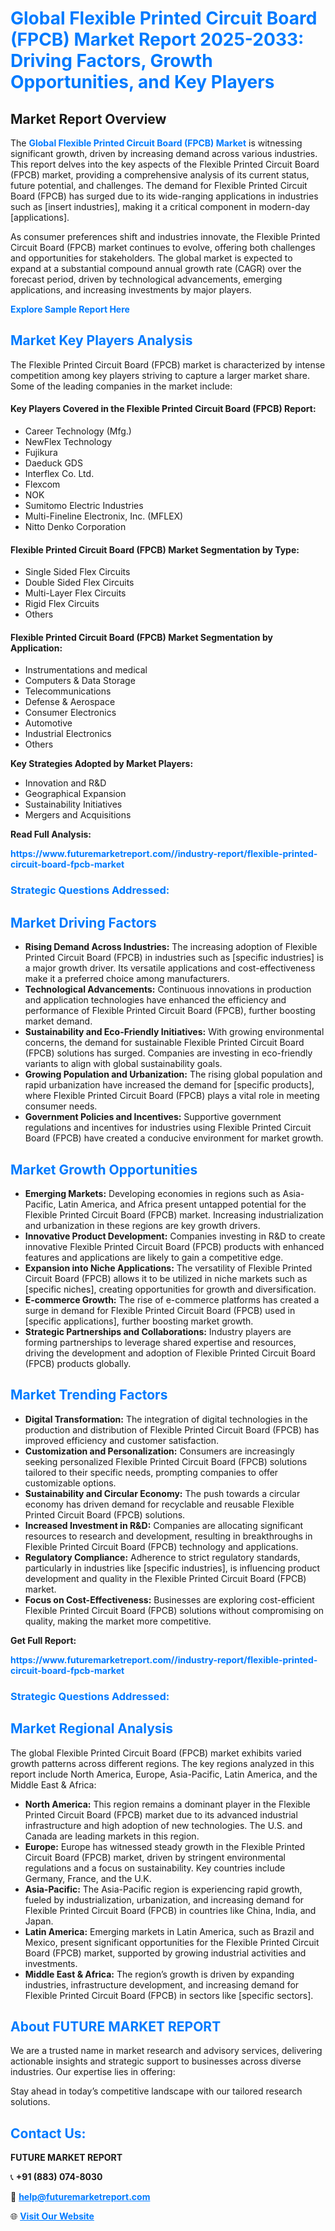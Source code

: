 <h1 style="color: #007BFF;">Global Flexible Printed Circuit Board (FPCB) Market Report 2025-2033: Driving Factors, Growth Opportunities, and Key Players</h1>

<section id="overview">
<h2>Market Report Overview</h2>
<p>The <a href="https://www.futuremarketreport.com//industry-report/flexible-printed-circuit-board-fpcb-market" style="color: #007BFF; text-decoration: none;"><strong>Global Flexible Printed Circuit Board (FPCB) Market</strong></a> is witnessing significant growth, driven by increasing demand across various industries. This report delves into the key aspects of the Flexible Printed Circuit Board (FPCB) market, providing a comprehensive analysis of its current status, future potential, and challenges. The demand for Flexible Printed Circuit Board (FPCB) has surged due to its wide-ranging applications in industries such as [insert industries], making it a critical component in modern-day [applications].</p>
<p>As consumer preferences shift and industries innovate, the Flexible Printed Circuit Board (FPCB) market continues to evolve, offering both challenges and opportunities for stakeholders. The global market is expected to expand at a substantial compound annual growth rate (CAGR) over the forecast period, driven by technological advancements, emerging applications, and increasing investments by major players.</p>
</section>

<section id="overview">
<p><a href="https://www.futuremarketreport.com//request-sample/reportId=81243" style="color: #007BFF; text-decoration: none;"><strong>Explore Sample Report Here</strong></a></p>
</section>

<section id="key-players">
<h2 style="color: #007BFF;">Market Key Players Analysis</h2>
<p>The Flexible Printed Circuit Board (FPCB) market is characterized by intense competition among key players striving to capture a larger market share. Some of the leading companies in the market include:</p>
<h4>Key Players Covered in the Flexible Printed Circuit Board (FPCB) Report:</h4>
<ul><li>Career Technology (Mfg.)</li><li>NewFlex Technology</li><li>Fujikura</li><li>Daeduck GDS</li><li>Interflex Co. Ltd.</li><li>Flexcom</li><li>NOK</li><li>Sumitomo Electric Industries</li><li>Multi-Fineline Electronix, Inc. (MFLEX)</li><li>Nitto Denko Corporation</li></ul>
<h4>Flexible Printed Circuit Board (FPCB) Market Segmentation by Type:</h4>
<ul><li>Single Sided Flex Circuits</li><li>Double Sided Flex Circuits</li><li>Multi-Layer Flex Circuits</li><li>Rigid Flex Circuits</li><li>Others</li></ul>

<h4>Flexible Printed Circuit Board (FPCB) Market Segmentation by Application:</h4>
<ul><li>Instrumentations and medical</li><li>Computers &amp; Data Storage</li><li>Telecommunications</li><li>Defense &amp; Aerospace</li><li>Consumer Electronics</li><li>Automotive</li><li>Industrial Electronics</li><li>Others</li></ul>
<p><strong>Key Strategies Adopted by Market Players:</strong></p>
<ul>
<li>Innovation and R&D</li>
<li>Geographical Expansion</li>
<li>Sustainability Initiatives</li>
<li>Mergers and Acquisitions</li>
</ul>
</section>

<section>
<p><strong>Read Full Analysis: </strong></p><a href="https://www.futuremarketreport.com//industry-report/flexible-printed-circuit-board-fpcb-market" style="color: #007BFF; text-decoration: none;"><strong>https://www.futuremarketreport.com//industry-report/flexible-printed-circuit-board-fpcb-market</strong></a>
<h3 style="color: #007BFF;">Strategic Questions Addressed:</h3>
</section>

<section id="driving-factors">
<h2 style="color: #007BFF;">Market Driving Factors</h2>
<ul>
<li><strong>Rising Demand Across Industries:</strong> The increasing adoption of Flexible Printed Circuit Board (FPCB) in industries such as [specific industries] is a major growth driver. Its versatile applications and cost-effectiveness make it a preferred choice among manufacturers.</li>
<li><strong>Technological Advancements:</strong> Continuous innovations in production and application technologies have enhanced the efficiency and performance of Flexible Printed Circuit Board (FPCB), further boosting market demand.</li>
<li><strong>Sustainability and Eco-Friendly Initiatives:</strong> With growing environmental concerns, the demand for sustainable Flexible Printed Circuit Board (FPCB) solutions has surged. Companies are investing in eco-friendly variants to align with global sustainability goals.</li>
<li><strong>Growing Population and Urbanization:</strong> The rising global population and rapid urbanization have increased the demand for [specific products], where Flexible Printed Circuit Board (FPCB) plays a vital role in meeting consumer needs.</li>
<li><strong>Government Policies and Incentives:</strong> Supportive government regulations and incentives for industries using Flexible Printed Circuit Board (FPCB) have created a conducive environment for market growth.</li>
</ul>
</section>

<section id="growth-opportunities">
<h2 style="color: #007BFF;">Market Growth Opportunities</h2>
<ul>
<li><strong>Emerging Markets:</strong> Developing economies in regions such as Asia-Pacific, Latin America, and Africa present untapped potential for the Flexible Printed Circuit Board (FPCB) market. Increasing industrialization and urbanization in these regions are key growth drivers.</li>
<li><strong>Innovative Product Development:</strong> Companies investing in R&D to create innovative Flexible Printed Circuit Board (FPCB) products with enhanced features and applications are likely to gain a competitive edge.</li>
<li><strong>Expansion into Niche Applications:</strong> The versatility of Flexible Printed Circuit Board (FPCB) allows it to be utilized in niche markets such as [specific niches], creating opportunities for growth and diversification.</li>
<li><strong>E-commerce Growth:</strong> The rise of e-commerce platforms has created a surge in demand for Flexible Printed Circuit Board (FPCB) used in [specific applications], further boosting market growth.</li>
<li><strong>Strategic Partnerships and Collaborations:</strong> Industry players are forming partnerships to leverage shared expertise and resources, driving the development and adoption of Flexible Printed Circuit Board (FPCB) products globally.</li>
</ul>
</section>

<section id="trending-factors">
<h2 style="color: #007BFF;">Market Trending Factors</h2>
<ul>
<li><strong>Digital Transformation:</strong> The integration of digital technologies in the production and distribution of Flexible Printed Circuit Board (FPCB) has improved efficiency and customer satisfaction.</li>
<li><strong>Customization and Personalization:</strong> Consumers are increasingly seeking personalized Flexible Printed Circuit Board (FPCB) solutions tailored to their specific needs, prompting companies to offer customizable options.</li>
<li><strong>Sustainability and Circular Economy:</strong> The push towards a circular economy has driven demand for recyclable and reusable Flexible Printed Circuit Board (FPCB) solutions.</li>
<li><strong>Increased Investment in R&D:</strong> Companies are allocating significant resources to research and development, resulting in breakthroughs in Flexible Printed Circuit Board (FPCB) technology and applications.</li>
<li><strong>Regulatory Compliance:</strong> Adherence to strict regulatory standards, particularly in industries like [specific industries], is influencing product development and quality in the Flexible Printed Circuit Board (FPCB) market.</li>
<li><strong>Focus on Cost-Effectiveness:</strong> Businesses are exploring cost-efficient Flexible Printed Circuit Board (FPCB) solutions without compromising on quality, making the market more competitive.</li>
</ul>
</section>

<section>
<p><strong>Get Full Report: </strong></p><a href="https://www.futuremarketreport.com//industry-report/flexible-printed-circuit-board-fpcb-market" style="color: #007BFF; text-decoration: none;"><strong>https://www.futuremarketreport.com//industry-report/flexible-printed-circuit-board-fpcb-market</strong></a>
<h3 style="color: #007BFF;">Strategic Questions Addressed:</h3>
</section>


<section id="regional-analysis">
<h2 style="color: #007BFF;">Market Regional Analysis</h2>
<p>The global Flexible Printed Circuit Board (FPCB) market exhibits varied growth patterns across different regions. The key regions analyzed in this report include North America, Europe, Asia-Pacific, Latin America, and the Middle East & Africa:</p>
<ul>
<li><strong>North America:</strong> This region remains a dominant player in the Flexible Printed Circuit Board (FPCB) market due to its advanced industrial infrastructure and high adoption of new technologies. The U.S. and Canada are leading markets in this region.</li>
<li><strong>Europe:</strong> Europe has witnessed steady growth in the Flexible Printed Circuit Board (FPCB) market, driven by stringent environmental regulations and a focus on sustainability. Key countries include Germany, France, and the U.K.</li>
<li><strong>Asia-Pacific:</strong> The Asia-Pacific region is experiencing rapid growth, fueled by industrialization, urbanization, and increasing demand for Flexible Printed Circuit Board (FPCB) in countries like China, India, and Japan.</li>
<li><strong>Latin America:</strong> Emerging markets in Latin America, such as Brazil and Mexico, present significant opportunities for the Flexible Printed Circuit Board (FPCB) market, supported by growing industrial activities and investments.</li>
<li><strong>Middle East & Africa:</strong> The region’s growth is driven by expanding industries, infrastructure development, and increasing demand for Flexible Printed Circuit Board (FPCB) in sectors like [specific sectors].</li>
</ul>
</section>

<footer>
<h2 style="color: #007BFF;">About FUTURE MARKET REPORT</h2>
<p>We are a trusted name in market research and advisory services, delivering actionable insights and strategic support to businesses across diverse industries. Our expertise lies in offering:</p>

<p>Stay ahead in today’s competitive landscape with our tailored research solutions.</p>

<h2 style="color: #007BFF;">Contact Us:</h2>
<p><strong>FUTURE MARKET REPORT</strong></p>
<p>📞 <strong>+91 (883) 074-8030</strong></p>
<p>📧 <strong><a href="mailto:help@futuremarketreport.com" style="color: #007BFF;">help@futuremarketreport.com</a></strong></p>
<p>🌐 <strong><a href="https://www.futuremarketreport.com/" style="color: #007BFF;">Visit Our Website</a></strong></p>
</footer>